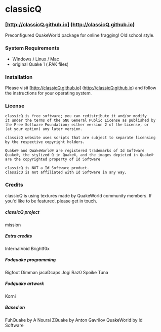 classicQ 
========
### [http://classicQ.github.io] (http://classicQ.github.io)
Preconfigured QuakeWorld package for online fragging! Old school style.
### System Requirements
* Windows / Linux / Mac
* original Quake 1 (.PAK files)

### Installation
Please visit [http://classicQ.github.io] (http://classicQ.github.io) and follow the instructions for your operating system.

### License
```
classicQ is free software; you can redistribute it and/or modify
it under the terms of the GNU General Public License as published by
the Free Software Foundation; either version 2 of the License, or
(at your option) any later version.

classicQ website uses scripts that are subject to separate licensing 
by the respective copyright holders.

Quake® and QuakeWorld® are registered trademarks of Id Software
Quake®, the stylized Q in Quake®, and the images depicted in Quake® 
are the copyrighted property of Id Software

classicQ is NOT a Id Software product.
classicQ is not affiliated with Id Software in any way.
```

### Credits
classicQ is using textures made by QuakeWorld community members.
If you'd like to be featured, please get in touch.

##### classicQ project
mission

##### Extra credits
InternalVoid
Brightf0x

##### Fodquake programming
Bigfoot
Dimman
jacaDcaps
Jogi
Raz0
Spoike
Tuna

##### Fodquake artwork
Korni

##### Based on
FuhQuake by A Nourai
ZQuake by Anton Gavrilov
QuakeWorld by Id Software